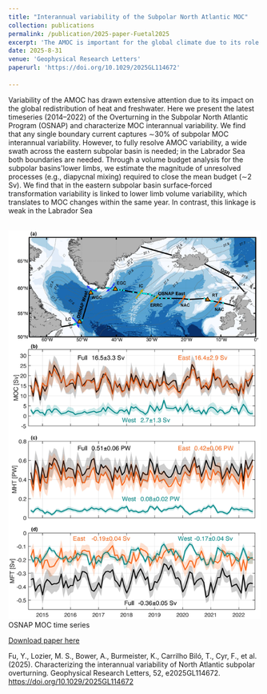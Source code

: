 ```yaml
---
title: "Interannual variability of the Subpolar North Atlantic MOC"
collection: publications
permalink: /publication/2025-paper-Fuetal2025
excerpt: 'The AMOC is important for the global climate due to its role in redistributing heat, freshwater, and dissolved gases over broad spatial scales. Through continuous observations, we now have  8‐year (2014–2022) time series of volume, heat and freshwater transports in the subpolar North Atlantic (∼60°N). Using these data, our analysis focuses on characterizing the interannual variability of the AMOC. We first investigated the importance of boundary currents and found that any single boundary current can account for up to ∼30% of the total AMOC interannualvariability. We then quantified the relationship between the water mass formation through surface cooling and freshening, the storage of water masses in ocean basins, and the AMOC on interannual timescales. We find an expected relationship in the eastern subpolar basin (between Greenland andthe UK), where formation leads to increased basin storage, and further results in enhanced AMOC.'
date: 2025-8-31
venue: 'Geophysical Research Letters'
paperurl: 'https://doi.org/10.1029/2025GL114672'

---
```


Variability of the AMOC has drawn extensive attention due to its impact on the global redistribution of heat and freshwater. Here we present the latest timeseries (2014–2022) of the Overturning in the Subpolar North Atlantic Program (OSNAP) and characterize MOC interannual variability. We find that any single boundary current captures ∼30% of subpolar MOC interannual variability. However, to fully resolve AMOC variability, a wide swath across the eastern subpolar basin is needed; in the Labrador Sea both boundaries are needed. Through a volume budget analysis for the subpolar basins'lower limbs, we estimate the magnitude of unresolved processes (e.g., diapycnal mixing) required to close the mean budget (∼2 Sv). We find that in the eastern subpolar basin surface‐forced transformation variability is linked to lower limb volume variability, which translates to MOC changes within the same year. In contrast, this linkage is weak in the Labrador Sea

<br/><img width="660" src='/images/Fu2025fig1.jpg'><br/>
OSNAP MOC time series

<!-- <br/><img width="550" src='/images/Fu2023fig2.jpg'><br/>
Seasonal cycle of the subpolar MOC -->

[Download paper here](http://fuyao5411.github.io/papers/Fu2025.pdf)

Fu, Y., Lozier, M. S., Bower, A., Burmeister, K., Carrilho Biló, T., Cyr, F., et al. (2025). Characterizing the interannual variability of North Atlantic subpolar overturning. Geophysical Research Letters, 52, e2025GL114672. https://doi.org/10.1029/2025GL114672